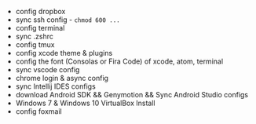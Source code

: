 - config dropbox
- sync ssh config - `chmod 600 ...`
- config terminal
- sync .zshrc
- config tmux
- config xcode theme & plugins
- config the font (Consolas or Fira Code) of xcode, atom, terminal
- sync vscode config
- chrome login & async config
- sync Intellij IDES configs
- download Android SDK && Genymotion && Sync Android Studio configs
- Windows 7 & Windows 10 VirtualBox Install
- config foxmail
